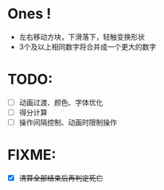 # Ones !

- 左右移动方块，下滑落下，轻触变换形状
- 3个及以上相同数字将合并成一个更大的数字

# TODO:
- [ ] 动画过渡、颜色、字体优化
- [ ] 得分计算
- [ ] 操作间隔控制、动画时限制操作

# FIXME:
- [x] ~~清算全部结束后再判定死亡~~